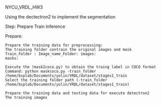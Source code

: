 
NYCU_VRDL_HW3

Using the dectectron2 to implement the segmentation

Step: Prepare Train Inference

Prepare:

    Prepare the training data for preprocessing:
    The training folder contrain the original images and mask
    Train_Folder : Image_name_Folder: images:
    masks:

    Execute the (mask2coco.py) to obtain the traing label in COCO format
    Command: python maskcoco.py -train_folder /home/bsplab/Documents/yolin/VRDL/dataset/stages1_train
    Select the training folder path (-train_folder /home/bsplab/Documents/yolin/VRDL/dataset/stages1_train)

    Prepare the training data and testing data for execute detectron2
    The training images

